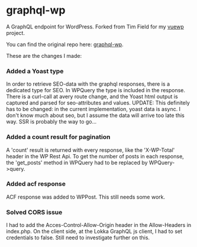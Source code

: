 # graphql-wp
A GraphQL endpoint for WordPress.
Forked from Tim Field for my [vuewp](https://github.com/whuysmans/vuewp) project.

You can find the original repo here: [graphql-wp](https://github.com/tim-field/graphql-wp).

These are the changes I made:

### Added a Yoast type
In order to retrieve SEO-data with the graphql responses, there is a dedicated type for SEO. In WPQuery the type is included in the response. There is a curl-call at avery route change, and the Yoast html output is captured and parsed for seo-attributes and values. UPDATE: This definitely has to be changed: in the current implementation, yoast data is async. I don't know much about seo, but I assume the data will arrive too late this way. SSR is probably the way to go...

### Added a count result for pagination
A 'count' result is returned with every response, like the 'X-WP-Total' header in the WP Rest Api. To get the number of posts in each response, the 'get_posts' method in WPQuery had to be replaced by WPQuery->query.

### Added acf response
ACF response was added to WPPost. This still needs some work.

### Solved CORS issue
I had to add the Acces-Control-Allow-Origin header in the Allow-Headers in index.php. On the client side, at the Lokka GraphQL js client, I had to set credentials to false. Still need to investigate further on this.

